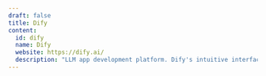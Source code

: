 ```yaml
---
draft: false
title: Dify
content:
  id: dify
  name: Dify
  website: https://dify.ai/
  description: "LLM app development platform. Dify's intuitive interface combines AI workflow, RAG pipeline, agent capabilities, model management, observability features, and more, letting you quickly go from prototype to production."
---
```

